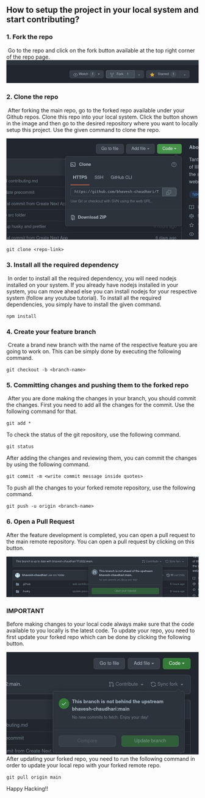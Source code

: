 ## How to setup the project in your local system and start contributing?



### 1. Fork the repo

​	Go to the repo and click on the fork button available at the top right corner of the repo page.
![](./images/setup-guide/1.jpeg)

### 2. Clone the repo

​	After forking the main repo, go to the forked repo available under your Github repos. Clone this repo into your local system. Click the button shown in the image and then go to the desired repository where you want to locally setup this project. Use the given command to clone the repo.

![](./images/setup-guide/2.jpeg)
```
git clone <repo-link>
```

### 3. Install all the required dependency

​	In order to install all the required dependency, you will need nodejs installed on your system. If you already have nodejs installed in your system, you can move ahead else you can install nodejs for your respective system (follow any youtube tutorial). To install all the required dependencies, you simply have to install the given command.

```
npm install
```

### 4. Create your feature branch

​	Create a brand new branch with the name of the respective feature you are going to work on. This can be simply done by executing the following command.

```
git checkout -b <branch-name>
```

### 5. Committing changes and pushing them to the forked repo

​	After you are done making the changes in your branch, you should commit the changes. First you need to add all the changes for the commit. Use the following command for that.

```
git add *
```

To check the status of the git repository, use the following command.

```
git status
```

After adding the changes and reviewing them, you can commit the changes by using the following command. 

```
git commit -m <write commit message inside quotes>
```

To push all the changes to your forked remote repository, use the following command.

```
git push -u origin <branch-name>
```

### 6. Open a Pull Request

After the feature development is completed, you can open a pull request to the main remote repository. You can open a pull request by clicking on this button. 

![](./images/setup-guide/4.jpeg)

### IMPORTANT

Before making changes to your local code always make sure that the code available to you locally is the latest code. To update your repo, you need to first update your forked repo which can be done by clicking the following button. 

![](./images/setup-guide/3.jpeg)
After updating your forked repo, you need to run the following command in order to update your local repo with your forked remote repo.
```
git pull origin main
```

Happy Hacking!!
